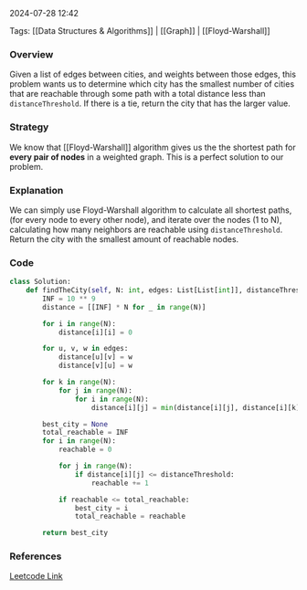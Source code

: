 2024-07-28 12:42

Tags: [[Data Structures & Algorithms]] | [[Graph]] | [[Floyd-Warshall]]


### Overview
Given a list of edges between cities, and weights between those edges, this problem wants us to determine which city has the smallest number of cities that are reachable through some path with a total distance less than `distanceThreshold`. If there is a tie, return the city that has the larger value.

### Strategy
We know that [[Floyd-Warshall]] algorithm gives us the the shortest path for **every pair of nodes** in a weighted graph. This is a perfect solution to our problem.

### Explanation
We can simply use Floyd-Warshall algorithm to calculate all shortest paths, (for every node to every other node), and iterate over the nodes (1 to N), calculating how many neighbors are reachable using `distanceThreshold`. Return the city with the smallest amount of reachable nodes. 


### Code
```python
class Solution:
    def findTheCity(self, N: int, edges: List[List[int]], distanceThreshold: int) -> int:
        INF = 10 ** 9
        distance = [[INF] * N for _ in range(N)]

        for i in range(N):
            distance[i][i] = 0

        for u, v, w in edges:
            distance[u][v] = w
            distance[v][u] = w

        for k in range(N):
            for j in range(N):
                for i in range(N):
                    distance[i][j] = min(distance[i][j], distance[i][k] + distance[k][j])

        best_city = None
        total_reachable = INF
        for i in range(N):
            reachable = 0

            for j in range(N):
                if distance[i][j] <= distanceThreshold:
                    reachable += 1

            if reachable <= total_reachable:
                best_city = i
                total_reachable = reachable

        return best_city
```

### References
[Leetcode Link](https://leetcode.com/problems/find-the-city-with-the-smallest-number-of-neighbors-at-a-threshold-distance/?envType=daily-question&envId=2024-07-26)

